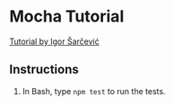 # Mocha Tutorial

[Tutorial by Igor Šarčević](https://semaphoreci.com/community/tutorials/getting-started-with-node-js-and-mocha)


## Instructions

1. In Bash, type `npm test` to run the tests.